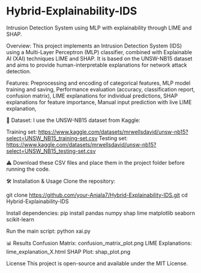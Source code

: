 # Hybrid-Explainability-IDS
Intrusion Detection System using MLP with explainability through LIME and SHAP.

Overview: 
This project implements an Intrusion Detection System (IDS) using a Multi-Layer Perceptron (MLP) classifier, combined with Explainable AI (XAI) techniques LIME and SHAP.
It is based on the UNSW-NB15 dataset and aims to provide human-interpretable explanations for network attack detection.

Features:
Preprocessing and encoding of categorical features,
MLP model training and saving,
Performance evaluation (accuracy, classification report, confusion matrix),
LIME explanations for individual predictions,
SHAP explanations for feature importance,
Manual input prediction with live LIME explanation,

📂 Dataset:
I use the UNSW-NB15 dataset from Kaggle:

Training set: https://www.kaggle.com/datasets/mrwellsdavid/unsw-nb15?select=UNSW_NB15_training-set.csv
Testing set: https://www.kaggle.com/datasets/mrwellsdavid/unsw-nb15?select=UNSW_NB15_testing-set.csv

⚠️ Download these CSV files and place them in the project folder before running the code.

🛠️ Installation & Usage
Clone the repository:

git clone https://github.com/your-Anjala7/Hybrid-Explainability-IDS.git
cd Hybrid-Explainability-IDS

Install dependencies:
pip install pandas numpy shap lime matplotlib seaborn scikit-learn

Run the main script:
python xai.py

📊 Results
Confusion Matrix: confusion_matrix_plot.png
LIME Explanations: lime_explanation_X.html
SHAP Plot: shap_plot.png

License
This project is open-source and available under the MIT License.
